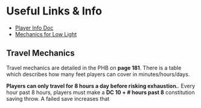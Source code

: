 # Useful Links & Info
* [Player Info Doc](https://docs.google.com/document/d/1AvI5czLZ0aGNCSOVRQOIYPxUb0Np-Ir0vfTaRxvkn9g/edit#heading=h.mt330k9omxl9)
* [Mechanics for Low Light](https://roll20.net/compendium/dnd5e/The%20Environment#toc_3)

## Travel Mechanics

Travel mechanics are detailed in the PHB on **page 181**. There is a table which describes how many feet players can cover in minutes/hours/days.

**Players can only travel for 8 hours a day before risking exhaustion.**. Every hour past 8 hours, players must make a **DC 10 + # hours past 8** constitution saving throw. A failed save increases that